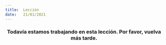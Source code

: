```yaml
---
title:  Lección
date:   21/01/2021
---
```


### <center>Todavía estamos trabajando en esta lección. Por favor, vuelva más tarde.</center>
